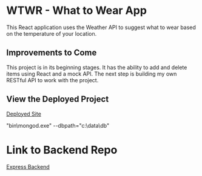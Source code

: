 # WTWR - What to Wear App

This React application uses the Weather API to suggest what to wear based on the temperature of your location.

## Improvements to Come

This project is in its beginning stages. It has the ability to add and delete items using React and a mock API. The next step is building my own RESTful API to work with the project.

## View the Deployed Project

[Deployed Site](https://kifzig.github.io/se_project_react)

"bin\mongod.exe" --dbpath="c:\data\db"

# Link to Backend Repo

[Express Backend](https://github.com/kifzig/se_project_express)

